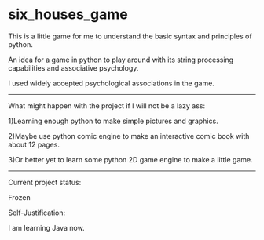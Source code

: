 six_houses_game
===============

This is a little game for me to understand the basic syntax and principles of python. 

An idea for a game in python to play around with its string processing capabilities 
and associative psychology. 

I used widely accepted psychological associations in the game.

------------------------------------------------------------------------------------

What might happen with the project if I will not be a lazy ass: 

1)Learning enough python to make simple pictures and graphics. 

2)Maybe use python comic engine to make an interactive comic book with about 12 pages. 

3)Or better yet to learn some python 2D game engine to make a little game. 

------------------------------------------------------------------------------------

Current project status: 

Frozen 

Self-Justification: 

I am learning Java now. 




